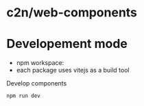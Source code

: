 # c2n/web-components

# Developement mode

- npm workspace:
- each package uses vitejs as a build tool

Develop components

```
npm run dev
```
